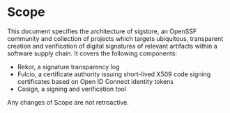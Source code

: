 # Scope

This document specifies the architecture of sigstore, an OpenSSF community and collection of projects which targets ubiquitous, transparent creation and verification of digital signatures of relevant artifacts within a software supply chain. It covers the following components:

* Rekor, a signature transparency log 
* Fulcio, a certificate authority issuing short-lived X509 code signing certificates based on Open ID Connect identity tokens
* Cosign, a signing and verification tool

Any changes of Scope are not retroactive. 
